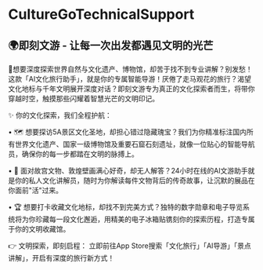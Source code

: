 # CultureGoTechnicalSupport
## 🌍 ​即刻文游 - 让每一次出发都遇见文明的光芒​
📱 ​想要深度探索世界自然与文化遗产、博物馆，却苦于找不到专业讲解？别发愁！这款「AI文化旅行助手」，就是你的专属智能导游！​​
厌倦了走马观花的旅行？渴望文化地标与千年文明展开深度对话？即刻文游专为真正的文化探索者而生，将带你穿越时空，触摸那些闪耀着智慧光芒的文明印记。

✨ ​你的文化探索，我们全程护航​：

• ​🗺️ 想要探访5A景区文化圣地，却担心错过隐藏瑰宝？​​
我们为你精准标注国内所有世界文化遗产、国家一级博物馆及重要石窟石刻遗址，就像一位贴心的智能导航员，确保你的每一步都踏在文明的脉搏上。

• ​🤖 面对故宫文物、敦煌壁画满心好奇，却无人解答？​​
24小时在线的AI文游助手就是你的私人文化讲解员，随时为你解读每件文物背后的传奇故事，让沉默的展品在你面前"活"过来。

• ​🏆 想要打卡收藏文化地标，却找不到完美方式？​​
独特的数字勋章和电子导览系统将为你珍藏每一段文化邂逅，用精美的电子冰箱贴镌刻你的探索历程，打造专属于你的文明收藏馆。

👉 ​文明探索，即刻启程​：
立即前往App Store搜索「文化旅行」「AI导游」「景点讲解」，开启有深度的旅行新方式！
